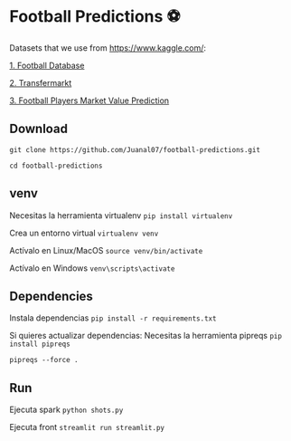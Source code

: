 # Football Predictions ⚽

Datasets that we use from https://www.kaggle.com/:

[1. Football Database](https://www.kaggle.com/technika148/football-database "Football Database")

[2. Transfermarkt](https://www.kaggle.com/davidcariboo/player-scores "Transfermarkt")

[3. Football Players Market Value Prediction](https://www.kaggle.com/akarshsinghh/football-players-market-value-prediction "Football Players Market Value Prediction")

## Download

`git clone https://github.com/Juanal07/football-predictions.git`

`cd football-predictions`

## venv

Necesitas la herramienta virtualenv `pip install virtualenv`

Crea un entorno virtual `virtualenv venv`

Actívalo en Linux/MacOS `source venv/bin/activate`

Actívalo en Windows `venv\scripts\activate`

## Dependencies

Instala dependencias `pip install -r requirements.txt`

Si quieres actualizar dependencias:
Necesitas la herramienta pipreqs `pip install pipreqs`

`pipreqs --force .`

## Run
Ejecuta spark `python shots.py`

Ejecuta front `streamlit run streamlit.py`